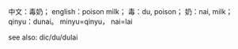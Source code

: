 中文：毒奶；
english：poison milk；
毒：du, poison；
奶：nai, milk；
qinyu：dunai。
minyu=qinyu，
nai=lai

see also: dic/du/dulai
